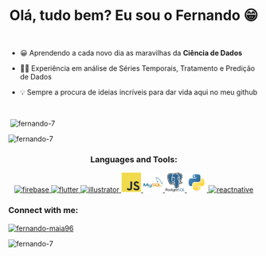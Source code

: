 <h1 align="center">Olá, tudo bem? Eu sou o Fernando 😁</h1>
<br>

- 😀 Aprendendo a cada novo dia as maravilhas da **Ciência de Dados**

- ✍🏾 Experiência em análise de Séries Temporais, Tratamento e Predição de Dados

- 💡 Sempre a procura de ideias incríveis para dar vida aqui no meu github

<br>

<div>
<p>&nbsp;<img " height= "180em" src="https://github-readme-stats.vercel.app/api?username=fernando-7&show_icons=true&locale=en" alt="fernando-7" /></p>

<p><img  height= "180em" src="https://github-readme-stats.vercel.app/api/top-langs?username=fernando-7&show_icons=true&locale=en&layout=compact" alt="fernando-7" /></p>
</div>

<div align="center">
<h3 align="center">Languages and Tools:</h3>
<p align="center"> <a href="https://firebase.google.com/" target="_blank" rel="noreferrer"> <img src="https://www.vectorlogo.zone/logos/firebase/firebase-icon.svg" alt="firebase" width="40" height="40"/> </a> <a href="https://flutter.dev" target="_blank" rel="noreferrer"> <img src="https://www.vectorlogo.zone/logos/flutterio/flutterio-icon.svg" alt="flutter" width="40" height="40"/> </a> <a href="https://www.adobe.com/in/products/illustrator.html" target="_blank" rel="noreferrer"> <img src="https://www.vectorlogo.zone/logos/adobe_illustrator/adobe_illustrator-icon.svg" alt="illustrator" width="40" height="40"/> </a> <a href="https://developer.mozilla.org/en-US/docs/Web/JavaScript" target="_blank" rel="noreferrer"> <img src="https://raw.githubusercontent.com/devicons/devicon/master/icons/javascript/javascript-original.svg" alt="javascript" width="40" height="40"/> </a> <a href="https://www.mysql.com/" target="_blank" rel="noreferrer"> <img src="https://raw.githubusercontent.com/devicons/devicon/master/icons/mysql/mysql-original-wordmark.svg" alt="mysql" width="40" height="40"/> </a> <a href="https://www.postgresql.org" target="_blank" rel="noreferrer"> <img src="https://raw.githubusercontent.com/devicons/devicon/master/icons/postgresql/postgresql-original-wordmark.svg" alt="postgresql" width="40" height="40"/> </a> <a href="https://www.python.org" target="_blank" rel="noreferrer"> <img src="https://raw.githubusercontent.com/devicons/devicon/master/icons/python/python-original.svg" alt="python" width="40" height="40"/> </a> <a href="https://reactnative.dev/" target="_blank" rel="noreferrer"> <img src="https://reactnative.dev/img/header_logo.svg" alt="reactnative" width="40" height="40"/> </a> </p>
</div>

<h3 align="left">Connect with me:</h3>
<p align="left">
<a href="https://linkedin.com/in/fernando-maia96" target="blank"><img align="center" src="https://raw.githubusercontent.com/rahuldkjain/github-profile-readme-generator/master/src/images/icons/Social/linked-in-alt.svg" alt="fernando-maia96" height="30" width="40" /></a>
</p>
<p align="left"> <img src="https://komarev.com/ghpvc/?username=fernando-7&label=Profile%20views&color=0e75b6&style=flat" alt="fernando-7" /> </p>
